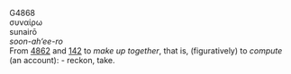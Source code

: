 G4868  
συναίρω  
sunairō  
*soon-ah‘ee-ro*  
From [4862](g4862) and [142](g0142) to *make* *up* *together*, that is,
(figuratively) to *compute* (an account): - reckon, take.  
